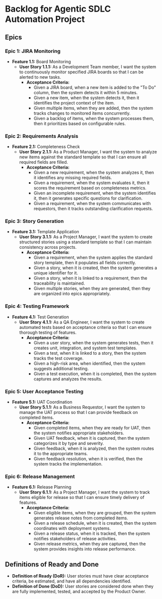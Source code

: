 # Backlog for Agentic SDLC Automation Project

## Epics
### Epic 1: JIRA Monitoring
- **Feature 1.1:** Board Monitoring
  - **User Story 1.1.1:** As a Development Team member, I want the system to continuously monitor specified JIRA boards so that I can be alerted to new tasks.
    - **Acceptance Criteria:**
      - Given a JIRA board, when a new item is added to the "To Do" column, then the system detects it within 5 minutes.
      - Given a new item, when the system detects it, then it identifies the project context of the item.
      - Given multiple items, when they are added, then the system tracks changes to monitored items concurrently.
      - Given a backlog of items, when the system processes them, then it prioritizes based on configurable rules.

### Epic 2: Requirements Analysis
- **Feature 2.1:** Completeness Check
  - **User Story 2.1.1:** As a Product Manager, I want the system to analyze new items against the standard template so that I can ensure all required fields are filled.
    - **Acceptance Criteria:**
      - Given a new requirement, when the system analyzes it, then it identifies any missing required fields.
      - Given a requirement, when the system evaluates it, then it scores the requirement based on completeness metrics.
      - Given an incomplete requirement, when the system identifies it, then it generates specific questions for clarification.
      - Given a requirement, when the system communicates with requestors, then it tracks outstanding clarification requests.

### Epic 3: Story Generation
- **Feature 3.1:** Template Application
  - **User Story 3.1.1:** As a Project Manager, I want the system to create structured stories using a standard template so that I can maintain consistency across projects.
    - **Acceptance Criteria:**
      - Given a requirement, when the system applies the standard story template, then it populates all fields correctly.
      - Given a story, when it is created, then the system generates a unique identifier for it.
      - Given a story, when it is linked to a requirement, then the traceability is maintained.
      - Given multiple stories, when they are generated, then they are organized into epics appropriately.

### Epic 4: Testing Framework
- **Feature 4.1:** Test Generation
  - **User Story 4.1.1:** As a QA Engineer, I want the system to create automated tests based on acceptance criteria so that I can ensure thorough testing of features.
    - **Acceptance Criteria:**
      - Given a user story, when the system generates tests, then it creates unit, integration, and system test templates.
      - Given a test, when it is linked to a story, then the system tracks the test coverage.
      - Given a high-risk area, when identified, then the system suggests additional testing.
      - Given a test execution, when it is completed, then the system captures and analyzes the results.

### Epic 5: User Acceptance Testing
- **Feature 5.1:** UAT Coordination
  - **User Story 5.1.1:** As a Business Requestor, I want the system to manage the UAT process so that I can provide feedback on completed items.
    - **Acceptance Criteria:**
      - Given completed items, when they are ready for UAT, then the system notifies appropriate stakeholders.
      - Given UAT feedback, when it is captured, then the system categorizes it by type and severity.
      - Given feedback, when it is analyzed, then the system routes it to the appropriate teams.
      - Given feedback resolution, when it is verified, then the system tracks the implementation.

### Epic 6: Release Management
- **Feature 6.1:** Release Planning
  - **User Story 6.1.1:** As a Project Manager, I want the system to track items eligible for release so that I can ensure timely delivery of features.
    - **Acceptance Criteria:**
      - Given eligible items, when they are grouped, then the system generates release notes from completed items.
      - Given a release schedule, when it is created, then the system coordinates with deployment systems.
      - Given a release status, when it is tracked, then the system notifies stakeholders of release activities.
      - Given release metrics, when they are captured, then the system provides insights into release performance.

## Definitions of Ready and Done
- **Definition of Ready (DoR):** User stories must have clear acceptance criteria, be estimated, and have all dependencies identified.
- **Definition of Done (DoD):** User stories are considered done when they are fully implemented, tested, and accepted by the Product Owner.